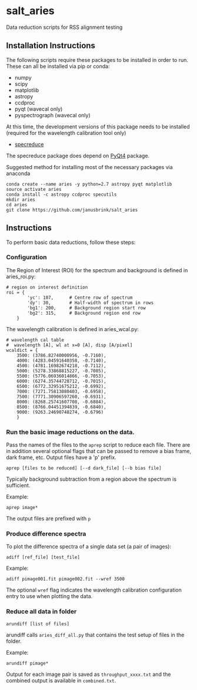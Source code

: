 # salt_aries

Data reduction scripts for RSS alignment testing

## Installation Instructions

The following scripts require these packages to be installed in order to run.  These can all be installed via pip or conda:

+ numpy
+ scipy
+ matplotlib
+ astropy
+ ccdproc
+ pyqt (wavecal only)
+ pyspectrograph (wavecal only)

At this time, the development versions of this package needs to be installed (required for the wavelength calibration tool only)

+ [specreduce](https://github.com/crawfordsm/specreduce.git)

The specreduce package does depend on [PyQt4](https://riverbankcomputing.com/software/pyqt/intro) package. 

Suggested method for installing most of the necessary packages via anaconda

    conda create --name aries -y python=2.7 astropy pyqt matplotlib 
    source activate aries
    conda install -c astropy ccdproc specutils
    mkdir aries
    cd aries 
    git clone https://github.com/janusbrink/salt_aries


## Instructions

To perform basic data reductions, follow these steps:

### Configuration
The Region of Interest (ROI) for the spectrum and background is defined in aries_roi.py:

    # region on interest definition
    roi = {
            'yc': 107,      # Centre row of spectrum
            'dy': 30,       # Half-width of spectrum in rows
            'bg1': 200,     # Background region start row
            'bg2': 315,     # Background region end row
        }

The wavelength calibration is defined in aries_wcal.py:

    # wavelength cal table
    #  wavelength [A], wl at x=0 [A], disp [A/pixel]
    wcaldict = {
        3500: (3786.82740000956, -0.7160),
        4000: (4283.04591640358, -0.7140),
        4500: (4781.16982674218, -0.7112),
        5000: (5278.33868815227, -0.7085),
        5500: (5776.06936014866, -0.7053),
        6000: (6274.35744728712, -0.7015),
        6500: (6772.32951675212, -0.6992),
        7000: (7271.75813080403, -0.6958),
        7500: (7771.30906597260, -0.6931),
        8000: (8268.25741607708, -0.6884),
        8500: (8766.04451394839, -0.6840),
        9000: (9263.24690748274, -0.6796)
        }



### Run the basic image reductions on the data.   

Pass the names of the files to the `aprep` script to reduce each file.   There are in addition several optional flags that can be passed to remove a bias frame, dark frame, etc. Output files have a 'p' prefix.

    aprep [files to be reduced] [--d dark_file] [--b bias file]
    
Typically background subtraction from a region above the spectrum is sufficient.

Example:

    aprep image*
    
The output files are prefixed with `p`

### Produce difference spectra
To plot the difference spectra of a single data set (a pair of images):

    adiff [ref_file] [test_file] 

Example:

    adiff pimage001.fit pimage002.fit --wref 3500
    
The optional `wref` flag indicates the wavelength calibration configuration entry to use when plotting the data.

### Reduce all data in folder
    arundiff [list of files]

arundiff calls `aries_diff_all.py` that contains the test setup of files in the folder.

Example:

    arundiff pimage*
    
Output for each image pair is saved as `throughput_xxxx.txt` and the combined output is available in `combined.txt`.
